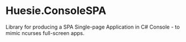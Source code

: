 # Huesie.ConsoleSPA
Library for producing a SPA Single-page Application in C# Console - to mimic ncurses full-screen apps.
